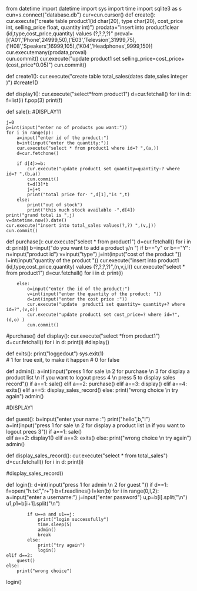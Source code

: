 from datetime import datetime
import sys
import time
import sqlite3 as s     
cun=s.connect("database.db")
cur=cun.cursor()
def create():
    cur.execute("create table product1(id char(20), type char(20), cost_price int, selling_price float, quantity int)")
    prodata="insert into product1clear (id,type,cost_price,quantity) values (?,?,?,?)"
    proval=[('A01','Phone',24999,50),('E03','Televsion',31999,75),('H08','Speakers',16999,105),('K04','Headphones',9999,150)]
    cur.executemany(prodata,proval)             
    cun.commit()
    cur.execute("update product1 set selling_price=cost_price+(cost_price*0.05)")
    cun.commit()

def create1():
     cur.execute("create table total_sales(dates date,sales integer )")
#create1()
     
def display1():
    cur.execute("select*from product1")
    d=cur.fetchall()
    for i in d:
        f=list(i)
        f.pop(3)
        print(f)
    



def sale():
    #DISPLAY11
    
    j=0   
    p=int(input("enter no of products you want:"))
    for i in range(p):
        a=input("enter id of the product:")
        b=int(input("enter the quantity:"))
        cur.execute("select * from product1 where id=? ",(a,))
        d=cur.fetchone()
    
        if d[4]>=b:
            cur.execute("update product1 set quantity=quantity-? where id=? ",(b,a))
            cun.commit()
            t=d[3]*b
            j=j+t
            print("total price for- ",d[1],"is ",t)
        else:
            print("out of stock")
            print("this much stock available -",d[4])
    print("grand total is ",j)
    v=datetime.now().date()
    cur.execute("insert into total_sales values(?,?) ",(v,j))
    cun.commit()

 


def purchase():
    cur.execute("select * from product1")
    d=cur.fetchall()
    for i in d:
        print(i)
        b=input("do you want to add a product y/n ")
        if b=="y" or b=="Y":
            n=input("product id")
            v=input("type")
            j=int(input("cost of the product "))
            l=int(input("quantity of the product "))
            cur.execute("insert into product1 (id,type,cost_price,quantity) values (?,?,?,?)",(n,v,j,l))
            cur.execute("select * from product1")
            d=cur.fetchall()
            for i in d:
                print(i)
       
       
        else:
            o=input("enter the id of the product:")
            v=int(input("enter the quantity of the product: "))
            d=int(input("enter the cost price :"))
            cur.execute("update  product1 set quantity= quantity+? where id=?",(v,o))
            cur.execute("update product1 set cost_price=? where id=?",(d,o) )
            cun.commit()


        
#purchase()
def display():
    cur.execute("select *from product1")
    d=cur.fetchall()
    for i in d:
        print(i)
#display()


   
def exits():
    print("loggedout")
    sys.exit(1)          
    # 1 for true exit, to make it happen 
    # 0 for false 





def admin():
    a=int(input("press 1 for sale \n 2 for purchase \n 3 for display a product list \n if you want to logout press 4 \n press 5 to display sales record"))
    if a==1:
        sale()
    elif a==2:
        purchase()
    elif a==3:
        display()
    elif a==4:
        exits()
    elif a==5:
        display_sales_record()
    else:
        print("wrong choice \n try again")
        admin()

#DISPLAY1 


def guest():
    b=input("enter your name :")
    print("hello",b,"!")
    a=int(input("press 1 for sale \n 2 for display a product list \n if you want to logout prees 3"))
    if a==1:
        sale()  
    elif a==2:
        display1()
    elif a==3:
        exits()
    else:
        print("wrong choice \n try again")
        admin()


def display_sales_record():
    cur.execute("select * from  total_sales")
    d=cur.fetchall()
    for i in d:
        print(i)

#display_sales_record()




def login():
    d=int(input("press 1 for admin \n 2 for guest "))
    if d==1:
        f=open("h.txt","r+")
        b=f.readlines()
        l=len(b)
        for i in range(0,l,2):
            a=input("enter a username:")
            j=input("enter password")
            u,p=b[i].split("\n")    
            u1,p1=b[i+1].split("\n")
            
            if u==a and u1==j:
                print("login successfully")
                time.sleep(5)
                admin()
                break
            else:
                print("try again")
                login()
    elif d==2:
        guest()
    else:
        print("wrong choice")

        
       
    
login()


















